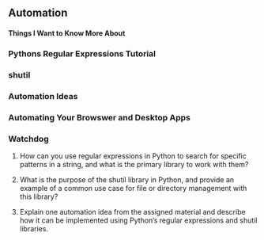 ## Automation

#### Things I Want to Know More About


### Pythons Regular Expressions Tutorial

### shutil

### Automation Ideas

### Automating Your Browswer and Desktop Apps

### Watchdog


1. How can you use regular expressions in Python to search for specific patterns in a string, and what is the primary library to work with them?

2. What is the purpose of the shutil library in Python, and provide an example of a common use case for file or directory management with this library?

3. Explain one automation idea from the assigned material and describe how it can be implemented using Python’s regular expressions and shutil libraries.